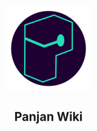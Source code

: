 <div align="center">
    <img src="/public/logo_dark.svg" width="200" />
    <h1>Panjan Wiki</h1>
</div>
